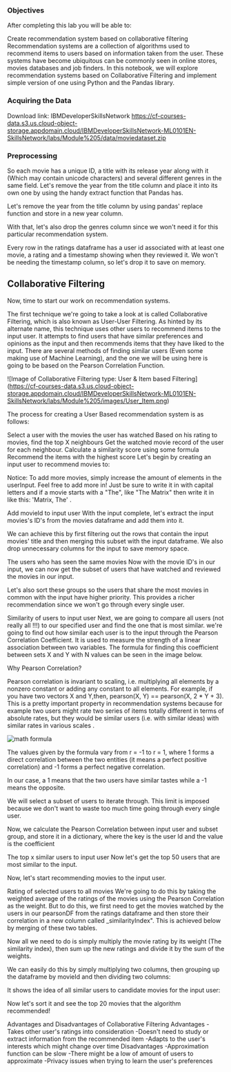 ### Objectives
After completing this lab you will be able to:

Create recommendation system based on collaborative filtering
Recommendation systems are a collection of algorithms used to recommend items to users based on information taken from the user. These systems have become ubiquitous can be commonly seen in online stores, movies databases and job finders. In this notebook, we will explore recommendation systems based on Collaborative Filtering and implement simple version of one using Python and the Pandas library.

### Acquiring the Data

Download link: IBMDeveloperSkillsNetwork
https://cf-courses-data.s3.us.cloud-object-storage.appdomain.cloud/IBMDeveloperSkillsNetwork-ML0101EN-SkillsNetwork/labs/Module%205/data/moviedataset.zip

### Preprocessing

So each movie has a unique ID, a title with its release year along with it (Which may contain unicode characters) and several different genres in the same field. Let's remove the year from the title column and place it into its own one by using the handy extract function that Pandas has.

Let's remove the year from the title column by using pandas' replace function and store in a new year column.

With that, let's also drop the genres column since we won't need it for this particular recommendation system.

Every row in the ratings dataframe has a user id associated with at least one movie, a rating and a timestamp showing when they reviewed it. We won't be needing the timestamp column, so let's drop it to save on memory.

## Collaborative Filtering

Now, time to start our work on recommendation systems.

The first technique we're going to take a look at is called Collaborative Filtering, which is also known as User-User Filtering. As hinted by its alternate name, this technique uses other users to recommend items to the input user. It attempts to find users that have similar preferences and opinions as the input and then recommends items that they have liked to the input. There are several methods of finding similar users (Even some making use of Machine Learning), and the one we will be using here is going to be based on the Pearson Correlation Function.

![Image of Collaborative Filtering type: User & Item based Filtering]
(https://cf-courses-data.s3.us.cloud-object-storage.appdomain.cloud/IBMDeveloperSkillsNetwork-ML0101EN-SkillsNetwork/labs/Module%205/images/User_Item.png)

The process for creating a User Based recommendation system is as follows:

Select a user with the movies the user has watched
Based on his rating to movies, find the top X neighbours
Get the watched movie record of the user for each neighbour.
Calculate a similarity score using some formula
Recommend the items with the highest score
Let's begin by creating an input user to recommend movies to:

Notice: To add more movies, simply increase the amount of elements in the userInput. Feel free to add more in! Just be sure to write it in with capital letters and if a movie starts with a "The", like "The Matrix" then write it in like this: 'Matrix, The' .

Add movieId to input user
With the input complete, let's extract the input movies's ID's from the movies dataframe and add them into it.

We can achieve this by first filtering out the rows that contain the input movies' title and then merging this subset with the input dataframe. We also drop unnecessary columns for the input to save memory space.

The users who has seen the same movies
Now with the movie ID's in our input, we can now get the subset of users that have watched and reviewed the movies in our input.

Let's also sort these groups so the users that share the most movies in common with the input have higher priority. This provides a richer recommendation since we won't go through every single user.

Similarity of users to input user
Next, we are going to compare all users (not really all !!!) to our specified user and find the one that is most similar.
we're going to find out how similar each user is to the input through the Pearson Correlation Coefficient. It is used to measure the strength of a linear association between two variables. The formula for finding this coefficient between sets X and Y with N values can be seen in the image below.

Why Pearson Correlation?

Pearson correlation is invariant to scaling, i.e. multiplying all elements by a nonzero constant or adding any constant to all elements. For example, if you have two vectors X and Y,then, pearson(X, Y) == pearson(X, 2 * Y + 3). This is a pretty important property in recommendation systems because for example two users might rate two series of items totally different in terms of absolute rates, but they would be similar users (i.e. with similar ideas) with similar rates in various scales .

![math formula](https://wikimedia.org/api/rest_v1/media/math/render/svg/bd1ccc2979b0fd1c1aec96e386f686ae874f9ec0 "Pearson Correlation")

The values given by the formula vary from r = -1 to r = 1, where 1 forms a direct correlation between the two entities (it means a perfect positive correlation) and -1 forms a perfect negative correlation.

In our case, a 1 means that the two users have similar tastes while a -1 means the opposite.

We will select a subset of users to iterate through. This limit is imposed because we don't want to waste too much time going through every single user.


Now, we calculate the Pearson Correlation between input user and subset group, and store it in a dictionary, where the key is the user Id and the value is the coefficient

The top x similar users to input user
Now let's get the top 50 users that are most similar to the input.

Now, let's start recommending movies to the input user.

Rating of selected users to all movies
We're going to do this by taking the weighted average of the ratings of the movies using the Pearson Correlation as the weight. But to do this, we first need to get the movies watched by the users in our pearsonDF from the ratings dataframe and then store their correlation in a new column called _similarityIndex". This is achieved below by merging of these two tables.

Now all we need to do is simply multiply the movie rating by its weight (The similarity index), then sum up the new ratings and divide it by the sum of the weights.

We can easily do this by simply multiplying two columns, then grouping up the dataframe by movieId and then dividing two columns:

It shows the idea of all similar users to candidate movies for the input user:

Now let's sort it and see the top 20 movies that the algorithm recommended!

Advantages and Disadvantages of Collaborative Filtering
Advantages
-Takes other user's ratings into consideration
-Doesn't need to study or extract information from the recommended item
-Adapts to the user's interests which might change over time
Disadvantages
-Approximation function can be slow
-There might be a low of amount of users to approximate
-Privacy issues when trying to learn the user's preferences
